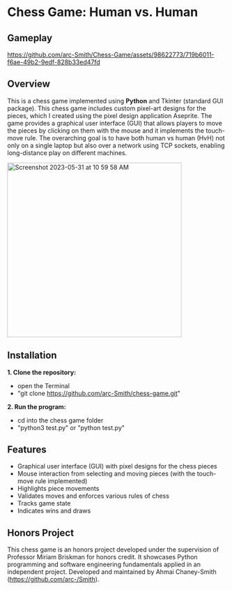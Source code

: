 # Chess Game: Human vs. Human
## Gameplay
https://github.com/arc-Smith/Chess-Game/assets/98622773/719b6011-f6ae-49b2-9edf-828b33ed47fd

## Overview
This is a chess game implemented using **Python** and Tkinter (standard GUI package). This chess game includes custom pixel-art designs for the pieces, which I created using the pixel design application Aseprite. The game provides a graphical user interface (GUI) that allows players to move the pieces by clicking on them with the mouse and it implements the touch-move rule. The overarching goal is to have both human vs human (HvH) not only on a single laptop but also over a network using TCP sockets, enabling long-distance play on different machines.

<img width="400" alt="Screenshot 2023-05-31 at 10 59 58 AM" src="https://github.com/arc-Smith/Chess-Game/assets/98622773/3e996dcc-4882-42bb-8d14-4b0b267d7bfd">

## Installation
**1. Clone the repository:** 
- open the Terminal
- "git clone https://github.com/arc-Smith/chess-game.git"

**2. Run the program:**
- cd into the chess game folder
- "python3 test.py" or "python test.py"

## Features
- Graphical user interface (GUI) with pixel designs for the chess pieces
- Mouse interaction from selecting and moving pieces (with the touch-move rule implemented)
- Highlights piece movements
- Validates moves and enforces various rules of chess
- Tracks game state
- Indicates wins and draws

## Honors Project
This chess game is an honors project developed under the supervision of Professor Miriam Briskman for honors credit. It showcases Python programming and software engineering fundamentals applied in an independent project. Developed and maintained by Ahmai Chaney-Smith (https://github.com/arc-/Smith).
